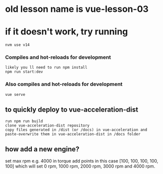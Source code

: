 # old lesson name is vue-lesson-03

# if it doesn't work, try running

```
nvm use v14
```

### Compiles and hot-reloads for development

```
likely you ll need to run npm install
npm run start:dev
```

### Also compiles and hot-reloads for development

```
vue serve
```

## to quickly deploy to vue-acceleration-dist

```
run npm run build
clone vue-acceleration-dist repository
copy files generated in /dist (or /docs) in vue-acceleration and paste-overwrite them in vue-acceleration-dist in /docs folder
```

## how add a new engine?

set max rpm e.g. 4000
in torque add points in this case
[100, 100, 100, 100, 100] which will set 0 rpm, 1000 rpm, 2000 rpm, 3000 rpm and 4000 rpm.
